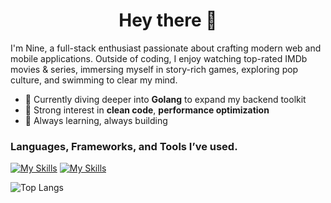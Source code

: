 <h1 align="center">Hey there 👋</h1>

<p align="start">
I'm Nine, a full-stack enthusiast passionate about crafting modern web and mobile applications. Outside of coding, I enjoy watching top-rated IMDb movies & series, immersing myself in story-rich games, exploring pop culture, and swimming to clear my mind.
</p>

- 🚀 Currently diving deeper into **Golang** to expand my backend toolkit
- 🎯 Strong interest in **clean code**, **performance optimization**
- 🧠 Always learning, always building  
  
<p align="left">
</p>

<h3 align="left">Languages, Frameworks, and Tools I’ve used.</h3>

[![My Skills](https://skillicons.dev/icons?i=figma,js,ts,cs,java,py,go,html,css,react,nextjs,vite,tailwind,flutter,nodejs&perline=15)](https://skillicons.dev)
[![My Skills](https://skillicons.dev/icons?i=express,nestjs,dotnet,spring,prisma,supabase,mysql,postgres,mongodb,git,github,pnpm,docker,aws,vim&perline=15)](https://skillicons.dev)

![Top Langs](https://github-readme-stats.vercel.app/api/top-langs/?username=LotteFiber&layout=compact&theme=dark)
